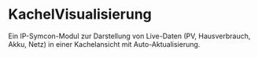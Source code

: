# KachelVisualisierung

Ein IP-Symcon-Modul zur Darstellung von Live-Daten (PV, Hausverbrauch, Akku, Netz) in einer Kachelansicht mit Auto-Aktualisierung.
